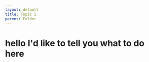 ```yaml
---
layout: default
title: Topic 1 
parent: Folder
---
```


# hello I'd like to tell you what to do here